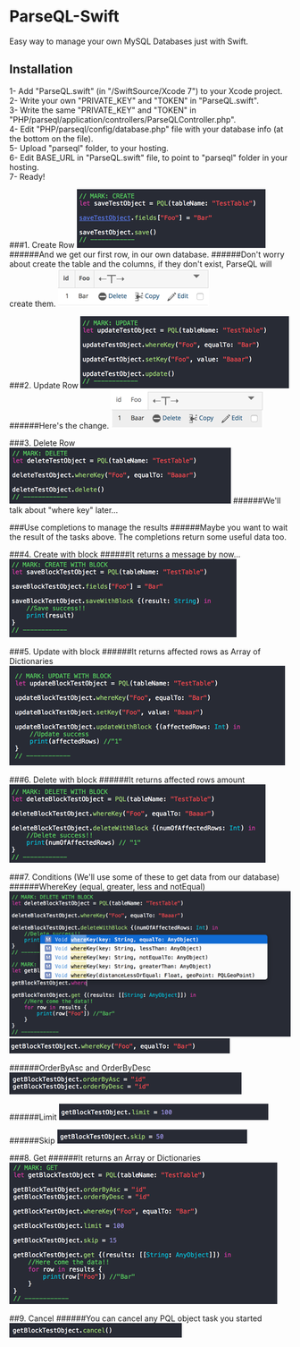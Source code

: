 # ParseQL-Swift
Easy way to manage your own MySQL Databases just with Swift.

## Installation
1- Add "ParseQL.swift" (in "/SwiftSource/Xcode 7") to your Xcode project.<br>
2- Write your own "PRIVATE_KEY" and "TOKEN" in "ParseQL.swift".<br>
3- Write the same "PRIVATE_KEY" and "TOKEN" in "PHP/parseql/application/controllers/ParseQLController.php".<br>
4- Edit "PHP/parseql/config/database.php" file with your database info (at the bottom on the file).<br>
5- Upload "parseql" folder, to your hosting.<br>
6- Edit BASE_URL in "ParseQL.swift" file, to point to "parseql" folder in your hosting.<br>
7- Ready!<br>

###1. Create Row
![Alt text](Images/CodeCreate.png?raw=true "Create Row")
######And we get our first row, in our own database.
######Don't worry about create the table and the columns, if they don't exist, ParseQL will create them.
![Alt text](Images/TestTable1.png?raw=true "Create")


###2. Update Row
![Alt text](Images/CodeUpdate.png?raw=true "Update Row")
######Here's the change.
![Alt text](Images/TestTable2.png?raw=true "Update Row")


###3. Delete Row
![Alt text](Images/CodeDelete.png?raw=true "Delete Row")
######We'll talk about "where key" later...


###Use completions to manage the results
######Maybe you want to wait the result of the tasks above. The completions return some useful data too.

###4. Create with block
######It returns a message by now...
![Alt text](Images/CodeSaveBlock.png?raw=true "Create With Block")


###5. Update with block
######It returns affected rows as Array of Dictionaries
![Alt text](Images/CodeUpdateBlock.png?raw=true "Update With Block")


###6. Delete with block
######It returns affected rows amount
![Alt text](Images/CodeDeleteBlock.png?raw=true "Delete With Block")


###7. Conditions (We'll use some of these to get data from our database)
######WhereKey (equal, greater, less and notEqual)
![Alt text](Images/CodeWhereKey1.png?raw=true "Conditions")
![Alt text](Images/CodeWhereKey2.png?raw=true "Conditions")

######OrderByAsc and OrderByDesc
![Alt text](Images/CodeOrderBy.png?raw=true "OrderBy")

######Limit
![Alt text](Images/CodeLimit.png?raw=true "Limit")

######Skip
![Alt text](Images/CodeSkip.png?raw=true "Skip")



###8. Get
######It returns an Array or Dictionaries
![Alt text](Images/CodeGet2.png?raw=true "Get")


##9. Cancel
######You can cancel any PQL object task you started
![Alt text](Images/CodeCancel.png?raw=true "Cancel")
